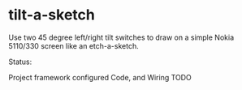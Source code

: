 tilt-a-sketch
==========

Use two 45 degree left/right tilt switches to draw on a simple Nokia 5110/330 screen like an etch-a-sketch.

Status:

Project framework configured
Code, and Wiring TODO


